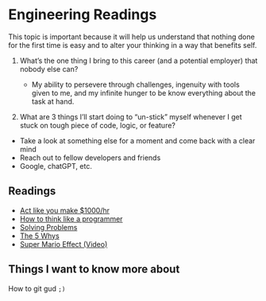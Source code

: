 # Engineering Readings

This topic is important because it will help us understand that nothing done for the first time is easy and to alter your thinking in a way that benefits self.

1. What’s the one thing I bring to this career (and a potential employer) that nobody else can? 
    - My ability to persevere through challenges, ingenuity with tools given to me, and my infinite hunger to be know everything about the task at     hand.

2. What are 3 things I’ll start doing to “un-stick” myself whenever I get stuck on tough piece of code, logic, or feature?
- Take a look at something else for a moment and come back with a clear mind
- Reach out to fellow developers and friends
- Google, chatGPT, etc.

## Readings
- [Act like you make $1000/hr](https://anthony-moore.medium.com/pretend-your-time-is-worth-1-000-hour-and-youll-become-100x-more-productive-6ab2302b8e8c)
- [How to think like a programmer](https://medium.freecodecamp.org/how-to-think-like-a-programmer-lessons-in-problem-solving-d1d8bf1de7d2)
- [Solving Problems](https://simpleprogrammer.com/solving-problems-breaking-it-down/)
- [The 5 Whys](https://www.mindtools.com/pages/article/newTMC_5W.htm)
- [Super Mario Effect (Video)](https://www.youtube.com/watch?v=9vJRopau0g0)

## Things I want to know more about
How to git gud ```;)```
